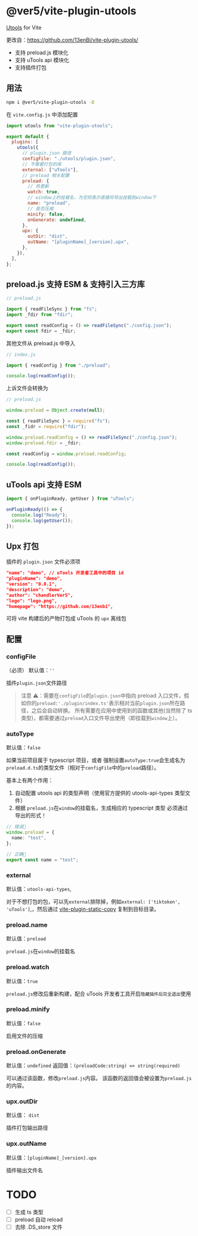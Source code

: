 # @ver5/vite-plugin-utools

<a href="http://www.u.tools/">Utools</a> for Vite

更改自：https://github.com/13enBi/vite-plugin-utools/

- 支持 preload.js 模块化
- 支持 uTools api 模块化
- 支持插件打包

## 用法

```bash
npm i @ver5/vite-plugin-utools -D
```

在 `vite.config.js` 中添加配置

```js
import utools from "vite-plugin-utools";

export default {
  plugins: [
    utools({
      // plugin.json 路径
      configFile: "./utools/plugin.json",
      // 不需要打包的库
      external: ["uTools"],
      // preload 相关配置
      preload: {
        // 热更新
        watch: true,
        // window上的挂载名，为空则表示直接将导出挂载到window下
        name: "preload",
        // 是否压缩
        minify: false,
        onGenerate: undefined,
      },
      upx: {
        outDir: "dist",
        outName: "[pluginName]_[version].upx",
      },
    }),
  ],
};
```

## preload.js 支持 ESM & 支持引入三方库

```js
// preload.js

import { readFileSync } from "fs";
import _fdir from "fdir";

export const readConfig = () => readFileSync("./config.json");
export const fdir = _fdir;
```

其他文件从 preload.js 中导入

```js
// index.js

import { readConfig } from "./preload";

console.log(readConfig());
```

上诉文件会转换为

```js
// preload.js

window.preload = Object.create(null);

const { readFileSync } = require("fs");
const _fidr = require("fdir");

window.preload.readConfig = () => readFileSync("./config.json");
window.preload.fdir = _fdir;
```

```js
const readConfig = window.preload.readConfig;

console.log(readConfig());
```

## uTools api 支持 ESM

```js
import { onPluginReady, getUser } from "uTools";

onPluginReady(() => {
  console.log("Ready");
  console.log(getUser());
});
```

## Upx 打包

插件的 `plugin.json` 文件必须项

```json
"name": "demo", // uTools 开发者工具中的项目 id
"pluginName": "demo",
"version": "0.0.1",
"description": "demo",
"author": "chandlerVer5",
"logo": "logo.png",
"homepage": "https://github.com/13enbi",
```

可将 vite 构建后的产物打包成 uTools 的 `upx` 离线包

## 配置

### configFile

（必须）
默认值：`''`

插件`plugin.json`文件路径

> 注意 ⚠️：需要在`configFile`的`plugin.json`中指向 preload 入口文件，假如你的`preload:'./plugin/index.ts'`表示相对当前`plugin.json`所在路径，之后会自动转换。
> 所有需要在应用中使用到的函数或其他(当然除了 ts 类型)，都需要通过`preload`入口文件导出使用（即挂载到`window`上）。

### autoType

默认值：`false`

如果当前项目属于 typescript 项目，或者 强制设置`autoType:true`会生成名为`preload.d.ts`的类型文件（相对于`configFile`中的`preload`路径）。

基本上有两个作用：

1. 自动配置 utools api 的类型声明（使用官方提供的 utools-api-types 类型文件）
2. 根据 `preload.js`在`window`的挂载名，生成相应的 typescript 类型
   必须通过 导出的形式！

```ts
// 错误🙅
window.preload = {
  name: "test",
};

// 正确🙆
export const name = "test";
```

### external

默认值：`utools-api-types`,

对于不想打包的包，可以先`external`排除掉，例如`external: ['tiktoken', 'uTools']`,，然后通过 [vite-plugin-static-copy](https://github.com/sapphi-red/vite-plugin-static-copy) 复制到目标目录。

### preload.name

默认值：`preload`

`preload.js`在`window`的挂载名

### preload.watch

默认值：`true`

`preload.js`修改后重新构建，配合 uTools 开发者工具开启`隐藏插件后完全退出`使用

### preload.minify

默认值：`false`

启用文件的压缩

### preload.onGenerate

默认值：`undefined`
返回值：`(preloadCode:string) => string(required)`

可以通过该函数，修改`preload.js`内容。
该函数的返回值会被设置为`preload.js`的内容。

### upx.outDir

默认值： `dist`

插件打包输出路径

### upx.outName

默认值：`[pluginName]_[version].upx`

插件输出文件名

# TODO

- [ ] 生成 ts 类型
- [ ] preload 自动 reload
- [ ] 去除 .DS_store 文件

